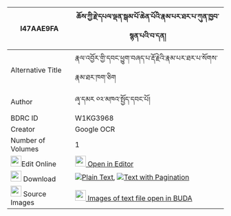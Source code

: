 |I47AAE9FA|ཆོས་ཀྱི་རྗེ་དཔལ་ལྡན་སྒམ་པོ་ཆེན་པོའི་རྣམ་པར་ཐར་པ་ཀུན་ཁྱབ་སྙན་པའི་བ་དན། 
| --- | --- 
|Alternative Title |རྣལ་འབྱོར་གྱི་དབང་ཕྱུག་བཞད་པ་རྡོ་རྗེའི་རྣམ་པར་ཐར་པ་སོགས་རྣམ་ཐར་ཁག་ཅིག
|Author| ཞྭ་དམར ༠༢་མཁའ་སྤྱོད་དབང་པོ།
|BDRC ID | W1KG3968
|Creator | Google OCR
|Number of Volumes| 1
|<img width="25" src="https://img.icons8.com/color/25/000000/edit-property.png">Edit Online| [<img width="25" src="https://avatars.githubusercontent.com/u/45091458?s=200&v=4"> Open in Editor](http://editor.openpecha.org/I47AAE9FA)
|<img width="25" src="https://img.icons8.com/fluent/48/000000/download-2.png"/>  Download | [![](https://img.icons8.com/color/20/000000/txt.png)Plain Text](https://github.com/Openpecha/I47AAE9FA/releases/download/v1/cho_kyi_je_palden_gampo_chenpo_plain_I47AAE9FA.zip), [![](https://img.icons8.com/color/20/000000/txt.png)Text with Pagination](https://github.com/Openpecha/I47AAE9FA/releases/download/v1/cho_kyi_je_palden_gampo_chenpo_pages_I47AAE9FA.zip)
|<img width="25" src="https://img.icons8.com/plasticine/100/000000/pictures-folder.png"/>  Source Images | [<img width="25" src="https://library.bdrc.io/icons/BUDA-small.svg"> Images of text file open in BUDA](https://library.bdrc.io/show/bdr:W1KG3968)